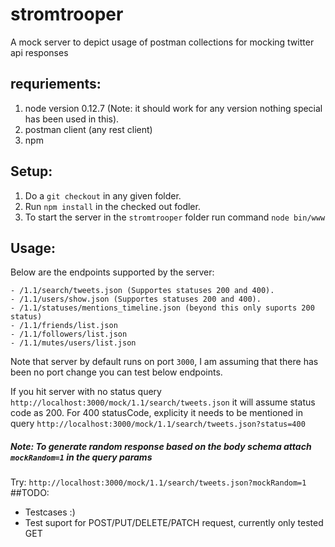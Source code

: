 # stromtrooper
A mock server to depict usage of postman collections for mocking twitter api responses

## requriements:
1. node version 0.12.7 (Note: it should work for any version nothing special has been used in this).
2. postman client (any rest client)
3. npm 

## Setup:
1. Do a `git checkout` in any given folder.
2. Run `npm install` in the checked out fodler.
3. To start the server in the `stromtrooper` folder run command `node bin/www`

## Usage:
Below are the endpoints supported by the server:
```
- /1.1/search/tweets.json (Supportes statuses 200 and 400).
- /1.1/users/show.json (Supportes statuses 200 and 400).
- /1.1/statuses/mentions_timeline.json (beyond this only suports 200 status)
- /1.1/friends/list.json
- /1.1/followers/list.json
- /1.1/mutes/users/list.json
```

Note that server by default runs on port `3000`, I am assuming that there has been no port change you can test below endpoints.

If you hit server with no status query `http://localhost:3000/mock/1.1/search/tweets.json` it will assume status code as 200.
For 400 statusCode, explicity it needs to be mentioned in query `http://localhost:3000/mock/1.1/search/tweets.json?status=400`

##### Note: To generate random response based on the body schema attach `mockRandom=1` in the query params

Try: `http://localhost:3000/mock/1.1/search/tweets.json?mockRandom=1`
##TODO:
- Testcases :)
- Test suport for POST/PUT/DELETE/PATCH request, currently only tested GET 

